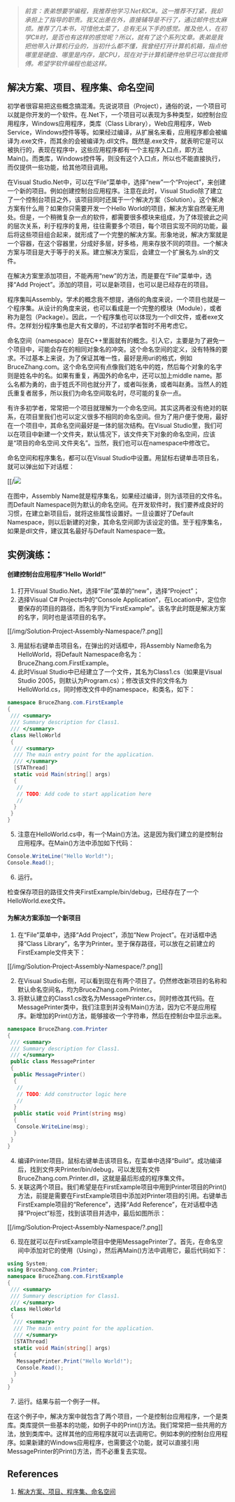> *前言：表弟想要学编程，我推荐他学习.Net和C#。这一推荐不打紧，我却承担上了指导的职责。我又出差在外，直接辅导是不行了，通过邮件也太麻烦。推荐了几本书，可惜他太菜了，总有无从下手的感觉。推及他人，在初学C#时，是否也有这样的感觉呢？所以，就有了这个系列文章。表弟是我把他带入计算机行业的，当初什么都不懂，我曾经打开计算机机箱，指点他哪里是硬盘、哪里是内存，是CPU，现在对于计算机硬件他早已可以做我师傅。希望学软件编程也能这样。*

## 解决方案、项目、程序集、命名空间

初学者很容易把这些概念搞混淆。先说说项目（Project），通俗的说，一个项目可以就是你开发的一个软件。在.Net下，一个项目可以表现为多种类型，如控制台应用程序，Windows应用程序，类库（Class Library），Web应用程序，Web Service，Windows控件等等。如果经过编译，从扩展名来看，应用程序都会被编译为.exe文件，而其余的会被编译为.dll文件。既然是.exe文件，就表明它是可以被执行的，表现在程序中，这些应用程序都有一个主程序入口点，即方法Main()。而类库，Windows控件等，则没有这个入口点，所以也不能直接执行，而仅提供一些功能，给其他项目调用。

在Visual Studio.Net中，可以在“File”菜单中，选择“new”一个“Project”，来创建一个新的项目。例如创建控制台应用程序。注意在此时，Visual Studio除了建立了一个控制台项目之外，该项目同时还属于一个解决方案（Solution）。这个解决方案有什么用？如果你只需要开发一个Hello World的项目，解决方案自然毫无用处。但是，一个稍微复杂一点的软件，都需要很多模块来组成，为了体现彼此之间的层次关系，利于程序的复用，往往需要多个项目，每个项目实现不同的功能，最后将这些项目组合起来，就形成了一个完整的解决方案。形象地说，解决方案就是一个容器，在这个容器里，分成好多层，好多格，用来存放不同的项目。一个解决方案与项目是大于等于的关系。建立解决方案后，会建立一个扩展名为.sln的文件。

在解决方案里添加项目，不能再用“new”的方法，而是要在“File”菜单中，选择“Add Project”。添加的项目，可以是新项目，也可以是已经存在的项目。

程序集叫Assembly。学术的概念我不想提，通俗的角度来说，一个项目也就是一个程序集。从设计的角度来说，也可以看成是一个完整的模块（Module），或者称为是包（Package）。因此，一个程序集也可以体现为一个dll文件，或者exe文件。怎样划分程序集也是大有文章的，不过初学者暂时不用考虑它。

命名空间（namespace）是在C++里面就有的概念。引入它，主要是为了避免一个项目中，可能会存在的相同对象名的冲突。这个命名空间的定义，没有特殊的要求。不过基本上来说，为了保证其唯一性，最好是用uri的格式，例如BruceZhang.com。这个命名空间有点像我们姓名中的姓，然后每个对象的名字则是姓名中的名。如果有重复，再国外的命名中，还可以加上middle name。那么名都为勇的，由于姓氏不同也就分开了，或者叫张勇，或者叫赵勇。当然人的姓氏重复者居多，所以我们为命名空间取名时，尽可能的复杂一点。

有许多初学者，常常把一个项目就理解为一个命名空间。其实这两者没有绝对的联系，在项目里我们也可以定义很多不相同的命名空间。但为了用户便于使用，最好在一个项目中，其命名空间最好是一体的层次结构。在Visual Studio里，我们可以在项目中新建一个文件夹，默认情况下，该文件夹下对象的命名空间，应该是“项目的命名空间.文件夹名”。当然，我们也可以在namespace中修改它。

命名空间和程序集名，都可以在Visual Studio中设置。用鼠标右键单击项目名，就可以弹出如下对话框：

[[/![](img/Solution‐Project‐Assembly‐Namespace/?.png]]fig1.gif?raw=true)

在图中，Assembly Name就是程序集名，如果经过编译，则为该项目的文件名。而Default Namespace则为默认的命名空间。在开发软件时，我们要养成良好的习惯，在建立新项目后，就将这些属性设置好。一旦设置好了Default Namespace，则以后新建的对象，其命名空间即为该设定的值。至于程序集名，如果是dll文件，建议其名最好与Default Namespace一致。

## 实例演练：

#### 创建控制台应用程序“Hello World!”
1. 打开Visual Studio.Net，选择“File”菜单的“new”，选择“Project”；
2. 选择Visual C# Projects中的“Console Application”，在Location中，定位你要保存的项目的路径，而名字则为“FirstExample”。该名字此时既是解决方案的名字，同时也是该项目的名字。

[[/img/Solution‐Project‐Assembly‐Namespace/?.png]]

3. 用鼠标右键单击项目名，在弹出的对话框中，将Assembly Name命名为HelloWorld，将Default Namespace命名为：BruceZhang.com.FirstExample。
4. 此时Visual Studio中已经建立了一个文件，其名为Class1.cs（如果是Visual Studio 2005，则默认为Program.cs）；修改该文件的文件名为HelloWorld.cs，同时修改文件中的namespace，和类名，如下：

```c#
namespace BruceZhang.com.FirstExample
{
 /// <summary>
 /// Summary description for Class1.
 /// </summary>
 class HelloWorld
 {
  /// <summary>
  /// The main entry point for the application.
  /// </summary>
  [STAThread]
  static void Main(string[] args)
  {
   //
   // TODO: Add code to start application here
   //
  }
 }
}
```

5. 注意在HelloWorld.cs中，有一个Main()方法。这是因为我们建立的是控制台应用程序。在Main()方法中添加如下代码：
```c#
Console.WriteLine("Hello World!");
Console.Read();
```
6. 运行。

检查保存项目的路径文件夹FirstExample/bin/debug，已经存在了一个HelloWorld.exe文件。

#### 为解决方案添加一个新项目
1. 在“File”菜单中，选择“Add Project”，添加“New Project”。在对话框中选择“Class Library”，名字为Printer。至于保存路径，可以放在之前建立的FirstExample文件夹下：

[[/img/Solution‐Project‐Assembly‐Namespace/?.png]]

2. 在Visual Studio右侧，可以看到现在有两个项目了。仍然修改新项目的名称和默认命名空间名，均为BruceZhang.com.Printer。
3. 将默认建立的Class1.cs改名为MessagePrinter.cs，同时修改其代码。在MessagePrinter类中，我们注意到并没有Main()方法，因为它不是应用程序。新增加的Print()方法，能够接收一个字符串，然后在控制台中显示出来。

```c#
namespace BruceZhang.com.Printer
{
 /// <summary>
 /// Summary description for Class1.
 /// </summary>
 public class MessagePrinter
 {
  public MessagePrinter()
  {
   //
   // TODO: Add constructor logic here
   //
  }
  public static void Print(string msg)
  {
   Console.WriteLine(msg);
  }
 }
}
```

4. 编译Printer项目。鼠标右键单击该项目名，在菜单中选择“Build”。成功编译后，找到文件夹Printer/bin/debug，可以发现有文件BruceZhang.com.Printer.dll，这就是最后形成的程序集文件。
5. 关联这两个项目。我们希望是在FirstExample项目中用到Printer项目的Print()方法，前提是需要在FirstExample项目中添加对Printer项目的引用。右键单击FirstExample项目的“Reference”，选择“Add Reference”，在对话框中选择“Project”标签，找到该项目并选中，最后如图所示：

[[/img/Solution‐Project‐Assembly‐Namespace/?.png]]

6. 现在就可以在FirstExample项目中使用MessagePrinter了。首先，在命名空间中添加对它的使用（Using），然后再Main()方法中调用它，最后代码如下：

```c#
using System;
using BruceZhang.com.Printer;
namespace BruceZhang.com.FirstExample
{
 /// <summary>
 /// Summary description for Class1.
 /// </summary>
 class HelloWorld
 {
  /// <summary>
  /// The main entry point for the application.
  /// </summary>
  [STAThread]
  static void Main(string[] args)
  {
   MessagePrinter.Print("Hello World!");
   Console.Read();
  }
 }
}
```

7. 运行。结果与前一个例子一样。

在这个例子中，解决方案中就包含了两个项目，一个是控制台应用程序，一个是类库。类库提供一些基本的功能，如例子中的Print()方法。我们常常把一些共用的方法，放到类库中。这样其他的应用程序就可以去调用它。例如本例的控制台应用程序。如果新建的Windows应用程序，也需要这个功能，就可以直接引用MessagePrinter的Print()方法，而不必重复去实现。

## References

1. [解决方案、项目、程序集、命名空间](http://www.cnblogs.com/wayfarer/archive/2006/04/07/369371.html)
<!--stackedit_data:
eyJoaXN0b3J5IjpbLTE2MDE2OTYxMTBdfQ==
-->